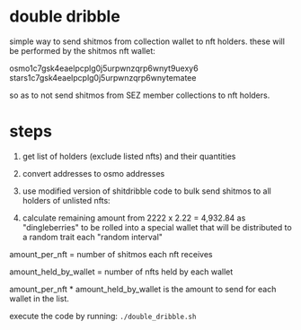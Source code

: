 # double dribble
simple way to send shitmos from collection wallet to nft holders. these will be performed by the shitmos nft wallet:

osmo1c7gsk4eaelpcplg0j5urpwnzqrp6wnyt9uexy6
stars1c7gsk4eaelpcplg0j5urpwnzqrp6wnytematee

so as to not send shitmos from SEZ member collections to nft holders.

# steps

1. get list of holders (exclude listed nfts) and their quantities

2. convert addresses to osmo addresses

3. use modified version of shitdribble code to bulk send shitmos to all holders of unlisted nfts:

4. calculate remaining amount from 2222 x 2.22 = 4,932.84 as "dingleberries" to be rolled into a special wallet that will be distributed to a random trait each "random interval"

amount_per_nft = number of shitmos each nft receives

amount_held_by_wallet = number of nfts held by each wallet

amount_per_nft * amount_held_by_wallet is the amount to send for each wallet in the list.

execute the code by running:
`./double_dribble.sh`

